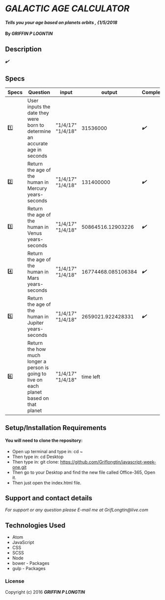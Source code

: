 # _GALACTIC AGE CALCULATOR_

#### _Tells you your age based on planets orbits , {1/5/2018_

#### By _**GRIFFIN P LOGNTIN**_

## Description

_:heavy_check_mark:_


## Specs


| Specs   | Question                                                                             | input             | output             | Completed            |
|-------- |--------------------------------------------------------------------------------------|-------------------|--------------------|----------------------|
| :one:   | User inputs the date they were born to determine an accurate age in seconds          | "1/4/17" "1/4/18" | 31536000           | _:heavy_check_mark:_ |
| :two:   | Return the age of the human in Mercury years-seconds                                 | "1/4/17" "1/4/18" | 131400000          | _:heavy_check_mark:_ |
| :three: | Return the age of the human in Venus years-seconds                                   | "1/4/17" "1/4/18" | 50864516.12903226  | _:heavy_check_mark:_ |
| :four:  | Return the age of the human in Mars years-seconds                                    | "1/4/17" "1/4/18" | 16774468.085106384 | _:heavy_check_mark:_ |
| :five:  | Return the age of the human in Jupiter years-seconds                                 | "1/4/17" "1/4/18" | 2659021.922428331  | _:heavy_check_mark:_ |
| :six:   | Return the how much longer a person is going to live on each planet based on that planet | "1/4/17" "1/4/18" | time left |  |



## Setup/Installation Requirements

#### You will need to clone the repository:

* Open up terminal and type in: cd ~
* Then type in: cd Desktop
* Then type in: git clone: https://github.com/Griflongtin/javascript-week-one.git
* Then go to your Desktop and find the new file called Office-365, Open it.
* Then just open the index.html file.


## Support and contact details

_For support or any question please E-mail me at GrifLongtin@live.com_

## Technologies Used


  * Atom
  * JavaScript
  * CSS
  * SCSS
  * Node
  * bower - Packages
  * gulp - Packages


### License

Copyright (c) 2016 **_GRIFFIN P LONGTIN_**
